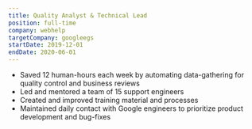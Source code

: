```yaml
---
title: Quality Analyst & Technical Lead
position: full-time
company: webhelp
targetCompany: googleegs
startDate: 2019-12-01
endDate: 2020-06-01
---
```

- Saved 12 human-hours each week by automating data-gathering for quality control and business reviews
- Led and mentored a team of 15 support engineers
- Created and improved training material and processes
- Maintained daily contact with Google engineers to prioritize product development and bug-fixes